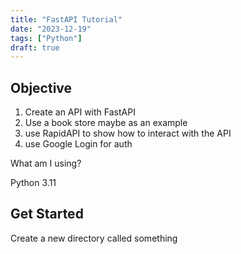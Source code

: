 ```yaml
---
title: "FastAPI Tutorial"
date: "2023-12-19"
tags: ["Python"]
draft: true
---
```


## Objective

1. Create an API with FastAPI
2. Use a book store maybe as an example
3. use RapidAPI to show how to interact with the API
4. use Google Login for auth

What am I using?

Python 3.11

## Get Started

Create a new directory called something
